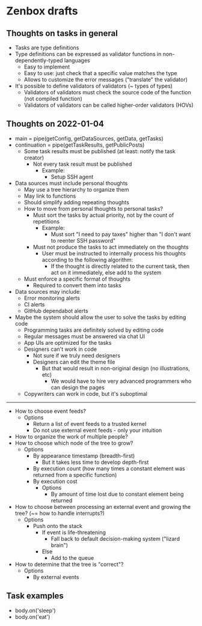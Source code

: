 # Zenbox drafts

## Thoughts on tasks in general

* Tasks are type definitions
* Type definitions can be expressed as validator functions in non-dependently-typed languages
  * Easy to implement
  * Easy to use: just check that a specific value matches the type
  * Allows to customize the error messages ("translate" the validator)
* It's possible to define validators of validators (~ types of types)
  * Validators of validators must check the source code of the function (not compiled function)
  * Validators of validators can be called higher-order validators (HOVs)

## Thoughts on 2022-01-04

* main = pipe(getConfig, getDataSources, getData, getTasks)
* continuation = pipe(getTaskResults, getPublicPosts)
  * Some task results must be published (at least: notify the task creator)
    * Not every task result must be published
      * Example:
        * Setup SSH agent
* Data sources must include personal thoughts
  * May use a tree hierarchy to organize them
  * May link to functions
  * Should simplify adding repeating thoughts
  * How to move from personal thoughts to personal tasks?
    * Must sort the tasks by actual priority, not by the count of repetitions
      * Example:
        * Must sort "I need to pay taxes" higher than "I don't want to reenter SSH password"
    * Must not produce the tasks to act immediately on the thoughts
      * User must be instructed to internally process his thoughts according to the following algorithm:
        * If the thought is directly related to the current task, then act on it immediately, else add to the system
  * Must enforce a specific format of thoughts
    * Required to convert them into tasks
* Data sources may include:
  * Error monitoring alerts
  * CI alerts
  * GitHub dependabot alerts
* Maybe the system should allow the user to solve the tasks by editing code
  * Programming tasks are definitely solved by editing code
  * Regular messages must be answered via chat UI
  * App UIs are optimized for the tasks
  * Designers can't work in code
    * Not sure if we truly need designers
    * Designers can edit the theme file
      * But that would result in non-original design (no illustrations, etc)
        * We would have to hire very advanced programmers who can design the pages
  * Copywriters can work in code, but it's suboptimal

---

* How to choose event feeds?
  * Options
    * Return a list of event feeds to a trusted kernel
    * Do not use external event feeds - only your intuition
* How to organize the work of multiple people?
* How to choose which node of the tree to grow?
  * Options
    * By appearance timestamp (breadth-first)
      * But it takes less time to develop depth-first
    * By execution count (how many times a constant element was returned from a specific function)
    * By execution cost
      * Options
        * By amount of time lost due to constant element being returned
* How to choose between processing an external event and growing the tree? (~= how to handle interrupts?)
  * Options
    * Push onto the stack
      * If event is life-threatening
        * Fall back to default decision-making system ("lizard brain")
      * Else
        * Add to the queue
* How to determine that the tree is "correct"?
  * Options
    * By external events

## Task examples

* body.on('sleep')
* body.on('eat')
